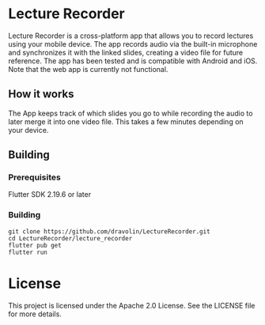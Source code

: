 # Lecture Recorder

Lecture Recorder is a cross-platform app that allows you to record lectures using your mobile device. The app records audio via the built-in microphone and synchronizes it with the linked slides, creating a video file for future reference. The app has been tested and is compatible with Android and iOS. Note that the web app is currently not functional.

## How it works

The App keeps track of which slides you go to while recording the audio to later merge it into one video file. This takes a few minutes depending on your device.

## Building

### Prerequisites

Flutter SDK 2.19.6 or later

### Building

```
git clone https://github.com/dravolin/LectureRecorder.git
cd LectureRecorder/lecture_recorder
flutter pub get
flutter run
```

# License

This project is licensed under the Apache 2.0 License. See the LICENSE file for more details.
